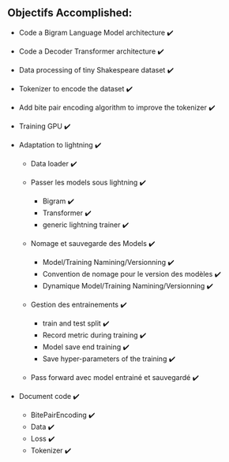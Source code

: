 ## Objectifs Accomplished:
- Code a Bigram Language Model architecture :heavy_check_mark:

- Code a Decoder Transformer architecture :heavy_check_mark:

- Data processing of tiny Shakespeare dataset :heavy_check_mark:

- Tokenizer to encode the dataset :heavy_check_mark:

- Add bite pair encoding algorithm to improve the tokenizer  :heavy_check_mark:

- Training GPU :heavy_check_mark:

- Adaptation to lightning :heavy_check_mark: 
	- Data loader :heavy_check_mark:

	- Passer les models sous lightning :heavy_check_mark:
	 	- Bigram :heavy_check_mark:
		- Transformer :heavy_check_mark:
		- generic lightning trainer :heavy_check_mark:

	- Nomage et sauvegarde des Models :heavy_check_mark:
		- Model/Training Namining/Versionning :heavy_check_mark:
		- Convention de nomage pour le version des modèles :heavy_check_mark:
		- Dynamique Model/Training Namining/Versionning :heavy_check_mark:

	- Gestion des entrainements :heavy_check_mark:
		- train and test split :heavy_check_mark:
		- Record metric during training :heavy_check_mark:
		- Model save end training :heavy_check_mark:
		- Save hyper-parameters of the training :heavy_check_mark:
	
	- Pass forward avec model entrainé et sauvegardé :heavy_check_mark:

- Document code :heavy_check_mark:
	- BitePairEncoding :heavy_check_mark:
	- Data :heavy_check_mark:
	- Loss :heavy_check_mark:
	- Tokenizer :heavy_check_mark:
